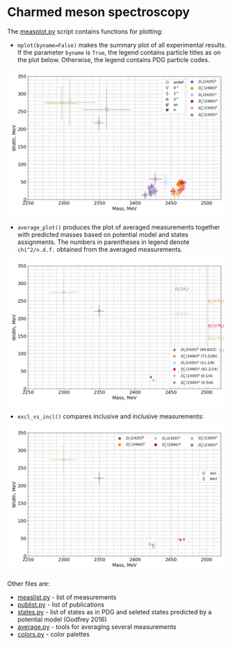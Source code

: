 # Charmed meson spectroscopy

The [measplot.py](measplot.py) script contains functions for plotting:

* `mplot(byname=False)` makes the summary plot of all experimental results. If the parameter `byname` is `True`, the legend contains particle titles as on the plot below. Otherwise, the legend contains PDG particle codes.

![spectrum plot](plots/mspec_byname.png)

* `average_plot()` produces the plot of averaged measurements together with predicted masses based on potential model and states assignments. The numbers in parentheses in legend denote `chi^2/n.d.f.` obtained from the averaged measurements.

![averaged plot](plots/averaged.png)

* `excl_vs_incl()` compares inclusive and inclusive measurements:

![exclusive vs inclusive plot](plots/excl_incl.png)

Other files are:

* [measlist.py](measlist.py) - list of measurements
* [publist.py](publist.py) - list of publications
* [states.py](states.py) - list of states as in PDG and seleted states predicted by a potential model (Godfrey 2016)
* [average.py](average.py) - tools for averaging several measurements
* [colors.py](colors.py) - color palettes
